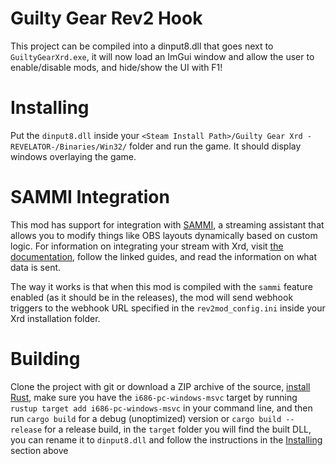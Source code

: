 # Guilty Gear Rev2 Hook
This project can be compiled into a dinput8.dll that goes next to `GuiltyGearXrd.exe`, it will now load an ImGui window and allow the user to enable/disable mods, and hide/show the UI with F1!

# Installing
Put the `dinput8.dll` inside your `<Steam Install Path>/Guilty Gear Xrd -REVELATOR-/Binaries/Win32/` folder and run the game. It should display windows overlaying the game.

# SAMMI Integration
This mod has support for integration with [SAMMI](https://sammi.solutions/), a streaming assistant that allows you to modify things like OBS layouts dynamically based on custom logic. For information on integrating your stream with Xrd, visit [the documentation](SAMMI_INFO.md), follow the linked guides, and read the information on what data is sent.

The way it works is that when this mod is compiled with the `sammi` feature enabled (as it should be in the releases), the mod will send webhook triggers to the webhook URL specified in the `rev2mod_config.ini` inside your Xrd installation folder.

# Building
Clone the project with git or download a ZIP archive of the source, [install Rust](https://rustup.rs/), make sure you have the `i686-pc-windows-msvc` target by running `rustup target add i686-pc-windows-msvc` in your command line, and then run `cargo build` for a debug (unoptimized) version or `cargo build --release` for a release build, in the `target` folder you will find the built DLL, you can rename it to `dinput8.dll` and follow the instructions in the [Installing](#installing) section above
